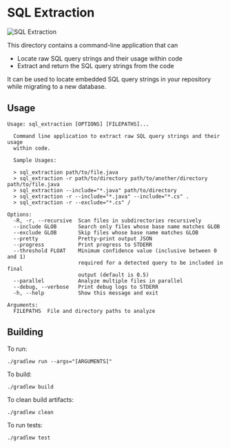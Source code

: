 # SQL Extraction

![SQL Extraction](https://github.com/GoogleCloudPlatform/bigquery-utils/workflows/SQL%20Extraction/badge.svg)

This directory contains a command-line application that can
- Locate raw SQL query strings and their usage within code
- Extract and return the SQL query strings from the code

It can be used to locate embedded SQL query strings in your repository while migrating to a new database.

## Usage

```
Usage: sql_extraction [OPTIONS] [FILEPATHS]...

  Command line application to extract raw SQL query strings and their usage
  within code.

  Sample Usages:

  > sql_extraction path/to/file.java
  > sql_extraction -r path/to/directory path/to/another/directory path/to/file.java
  > sql_extraction --include="*.java" path/to/directory
  > sql_extraction -r --include="*.java" --include="*.cs" .
  > sql_extraction -r --exclude="*.cs" /

Options:
  -R, -r, --recursive  Scan files in subdirectories recursively
  --include GLOB       Search only files whose base name matches GLOB
  --exclude GLOB       Skip files whose base name matches GLOB
  --pretty             Pretty-print output JSON
  --progress           Print progress to STDERR
  --threshold FLOAT    Minimum confidence value (inclusive between 0 and 1)
                       required for a detected query to be included in final
                       output (default is 0.5)
  --parallel           Analyze multiple files in parallel
  --debug, --verbose   Print debug logs to STDERR
  -h, --help           Show this message and exit

Arguments:
  FILEPATHS  File and directory paths to analyze
```

## Building

To run:
```
./gradlew run --args="[ARGUMENTS]"
```

To build:
```
./gradlew build
```

To clean build artifacts:
```
./gradlew clean
```

To run tests:
```
./gradlew test
```
